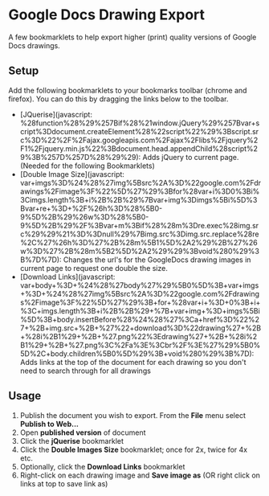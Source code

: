 # Google Docs Drawing Export
A few bookmarklets to help export higher (print) quality versions of Google Docs drawings.
 
## Setup
Add the following bookmarklets to your bookmarks toolbar (chrome and firefox).  You can do this by dragging the links below to the toolbar.

* [JQuerise](javascript: %28function%28%29%257Bif%28%21window.jQuery%29%257Bvar+script%3Ddocument.createElement%28%22script%22%29%3Bscript.src%3D%22%2F%2Fajax.googleapis.com%2Fajax%2Flibs%2Fjquery%2F1%2Fjquery.min.js%22%3Bdocument.head.appendChild%28script%29%3B%257D%257D%28%29%29): Adds jQuery to current page. (Needed for the following Bookmarklets)
* [Double Image Size](javascript: var+imgs%3D%24%28%27img%5Bsrc%2A%3D%22google.com%2Fdrawings%2Fimage%3F%22%5D%27%29%3Bfor%28var+i%3D0%3Bi%3Cimgs.length%3B+i%2B%2B%29%7Bvar+img%3Dimgs%5Bi%5D%3Bvar+re+%3D+%2F%26h%3D%28%5B0-9%5D%2B%29%26w%3D%28%5B0-9%5D%2B%29%2F%3Bvar+m%3Bif%28%28m%3Dre.exec%28img.src%29%29%21%3D%3Dnull%29%7Bimg.src%3Dimg.src.replace%28re%2C%27%26h%3D%27%2B%28m%5B1%5D%2A2%29%2B%27%26w%3D%27%2B%28m%5B2%5D%2A2%29%29%3Bvoid%280%29%3B%7D%7D): Changes the url's for the GoogleDocs drawing images in current page to request one double the size.</li>
* [Download Links](javascript: var+body+%3D+%24%28%27body%27%29%5B0%5D%3B+var+imgs+%3D+%24%28%27img%5Bsrc%2A%3D%22google.com%2Fdrawings%2Fimage%3F%22%5D%27%29%3B+for+%28var+i+%3D+0%3B+i+%3C+imgs.length%3B+i%2B%2B%29+%7B+var+img+%3D+imgs%5Bi%5D%3B+body.insertBefore%28%24%28%27%3Ca+href%3D%22%27+%2B+img.src+%2B+%27%22+download%3D%22drawing%27+%2B+%28i%2B1%29+%2B+%27.png%22%3Edrawing%27+%2B+%28i%2B1%29+%2B+%27.png%3C%2Fa%3E%3Cbr%2F%3E%27%29%5B0%5D%2C+body.children%5B0%5D%29%3B+void%280%29%3B%7D): Adds links at the top of the document for each drawing so you don't need to search through for all drawings

## Usage
1. Publish the document you wish to export.  From the **File** menu select **Publish to Web...**
2. Open **published version** of document
3. Click the **jQuerise** bookmarklet
4. Click the **Double Images Size** bookmarklet; once for 2x, twice for 4x etc.
5. Optionally, click the **Download Links** bookmarklet
6. Right-click on each drawing image and **Save image as** (OR right click on links at top to save link as)
